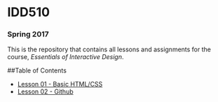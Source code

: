 # IDD510
### Spring 2017

This is the repository that contains all lessons and assignments for the course, _Essentials of Interactive Design_. 

##Table of Contents

* [Lesson 01 - Basic HTML/CSS](lessons/lesson-01.md)
* [Lesson 02 - Github](lessons/lesson-01.md)


